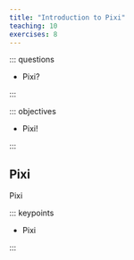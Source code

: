 ```yaml
---
title: "Introduction to Pixi"
teaching: 10
exercises: 8
---
```


::: questions

* Pixi?

:::

::: objectives

* Pixi!

:::

## Pixi

Pixi

::: keypoints

* Pixi

:::
